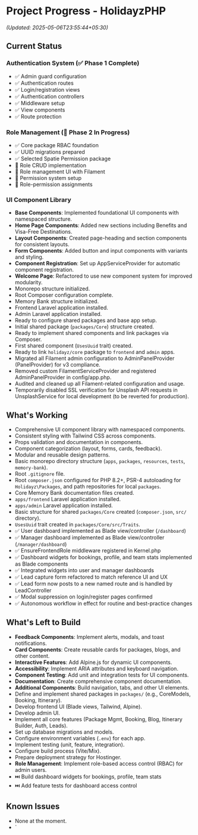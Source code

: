 # Project Progress - HolidayzPHP

*(Updated: 2025-05-06T23:55:44+05:30)*

## Current Status

### Authentication System (✅ Phase 1 Complete)
- ✅ Admin guard configuration
- ✅ Authentication routes
- ✅ Login/registration views
- ✅ Authentication controllers
- ✅ Middleware setup
- ✅ View components
- ✅ Route protection

### Role Management (🚧 Phase 2 In Progress)
- ✅ Core package RBAC foundation
- ✅ UUID migrations prepared
- ✅ Selected Spatie Permission package
- 🚧 Role CRUD implementation
- 🚧 Role management UI with Filament
- 📝 Permission system setup
- 📝 Role-permission assignments

### UI Component Library
- **Base Components**: Implemented foundational UI components with namespaced structure.
- **Home Page Components**: Added new sections including Benefits and Visa-Free Destinations.
- **Layout Components**: Created page-heading and section components for consistent layouts.
- **Form Components**: Added button and input components with variants and styling.
- **Component Registration**: Set up AppServiceProvider for automatic component registration.
- **Welcome Page**: Refactored to use new component system for improved modularity.
- Monorepo structure initialized.
- Root Composer configuration complete.
- Memory Bank structure initialized.
- Frontend Laravel application installed.
- Admin Laravel application installed.
- Ready to configure shared packages and base app setup.
- Initial shared package (`packages/Core`) structure created.
- Ready to implement shared components and link packages via Composer.
- First shared component (`UsesUuid` trait) created.
- Ready to link `holidayz/core` package to `frontend` and `admin` apps.
- Migrated all Filament admin configuration to AdminPanelProvider (PanelProvider) for v3 compliance.
- Removed custom FilamentServiceProvider and registered AdminPanelProvider in config/app.php.
- Audited and cleaned up all Filament-related configuration and usage.
- Temporarily disabled SSL verification for Unsplash API requests in UnsplashService for local development (to be reverted for production).

## What's Working
- Comprehensive UI component library with namespaced components.
- Consistent styling with Tailwind CSS across components.
- Props validation and documentation in components.
- Component categorization (layout, forms, cards, feedback).
- Modular and reusable design patterns.
- Basic monorepo directory structure (`apps`, `packages`, `resources`, `tests`, `memory-bank`).
- Root `.gitignore` file.
- Root `composer.json` configured for PHP 8.2+, PSR-4 autoloading for `Holidayz\Packages`, and path repositories for local `packages`.
- Core Memory Bank documentation files created.
- `apps/frontend` Laravel application installed.
- `apps/admin` Laravel application installed.
- Basic structure for shared `packages/Core` created (`composer.json`, `src/` directory).
- `UsesUuid` trait created in `packages/Core/src/Traits`.
- ✅ User dashboard implemented as Blade view/controller (`/dashboard`)
- ✅ Manager dashboard implemented as Blade view/controller (`/manager/dashboard`)
- ✅ EnsureFrontendRole middleware registered in Kernel.php
- ✅ Dashboard widgets for bookings, profile, and team stats implemented as Blade components
- ✅ Integrated widgets into user and manager dashboards
- ✅ Lead capture form refactored to match reference UI and UX
- ✅ Lead form now posts to a new named route and is handled by LeadController
- ✅ Modal suppression on login/register pages confirmed
- ✅ Autonomous workflow in effect for routine and best-practice changes

## What's Left to Build
- **Feedback Components**: Implement alerts, modals, and toast notifications.
- **Card Components**: Create reusable cards for packages, blogs, and other content.
- **Interactive Features**: Add Alpine.js for dynamic UI components.
- **Accessibility**: Implement ARIA attributes and keyboard navigation.
- **Component Testing**: Add unit and integration tests for UI components.
- **Documentation**: Create comprehensive component documentation.
- **Additional Components**: Build navigation, tabs, and other UI elements.
- Define and implement shared packages in `packages/` (e.g., CoreModels, Booking, Itinerary).
- Develop frontend UI (Blade views, Tailwind, Alpine).
- Develop admin UI.
- Implement all core features (Package Mgmt, Booking, Blog, Itinerary Builder, Auth, Leads).
- Set up database migrations and models.
- Configure environment variables (`.env`) for each app.
- Implement testing (unit, feature, integration).
- Configure build process (Vite/Mix).
- Prepare deployment strategy for Hostinger.
- **Role Management**: Implement role-based access control (RBAC) for admin users.
- ⏭️ Build dashboard widgets for bookings, profile, team stats
- ⏭️ Add feature tests for dashboard access control

## Known Issues
- None at the moment.
- `